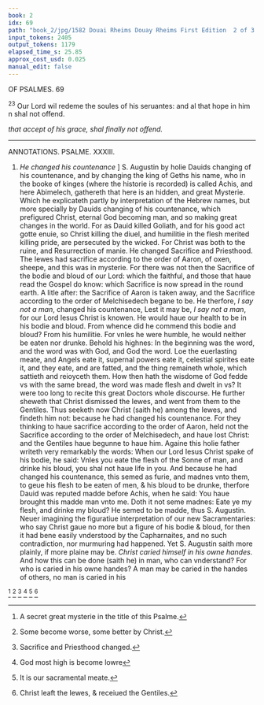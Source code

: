```yaml
---
book: 2
idx: 69
path: "book_2/jpg/1582 Douai Rheims Douay Rheims First Edition  2 of 3 1610 Old Testament.pdf-69.jpg"
input_tokens: 2405
output_tokens: 1179
elapsed_time_s: 25.85
approx_cost_usd: 0.025
manual_edit: false
---
```

OF PSALMES. 69

<sup>23</sup> Our Lord wil redeme the soules of his seruantes: and al that hope in him n shal not offend.

*that accept of his grace, shal finally not offend.*

---

ANNOTATIONS. PSALME. XXXIII.

1. *He changed his countenance* ] S. Augustin by holie Dauids changing of his countenance, and by changing the king of Geths his name, who in the booke of kinges (where the historie is recorded) is called Achis, and here Abimelech, gathereth that here is an hidden, and great Mysterie. Which he explicateth partly by interpretation of the Hebrew names, but more specially by Dauids changing of his countenance, which prefigured Christ, eternal God becoming man, and so making great changes in the world. For as Dauid killed Goliath, and for his good act gotte enuie, so Christ killing the diuel, and humilitie in the flesh merited killing pride, are persecuted by the wicked. For Christ was both to the ruine, and Resurrection of manie. He changed Sacrifice and Priesthood. The Iewes had sacrifice according to the order of Aaron, of oxen, sheepe, and this was in mysterie. For there was not then the Sacrifice of the bodie and bloud of our Lord: which the faithful, and those that haue read the Gospel do know: which Sacrifice is now spread in the round earth. A litle after: the Sacrifice of Aaron is taken away, and the Sacrifice according to the order of Melchisedech begane to be. He therfore, *I say not a man*, changed his countenance, Lest it may be, *I say not a man*, for our Lord Iesus Christ is knowen. He would haue our health to be in his bodie and bloud. From whence did he commend this bodie and bloud? From his humilitie. For vnles he were humble, he would neither be eaten nor drunke. Behold his highnes: In the beginning was the word, and the word was with God, and God the word. Loe the euerlasting meate, and Angels eate it, supernal powers eate it, celestial spirites eate it, and they eate, and are fatted, and the thing remaineth whole, which sattieth and reioyceth them. How then hath the wisdome of God fedde vs with the same bread, the word was made flesh and dwelt in vs? It were too long to recite this great Doctors whole discourse. He further sheweth that Christ dismissed the Iewes, and went from them to the Gentiles. Thus seeketh now Christ (saith he) among the Iewes, and findeth him not: because he had changed his countenance. For they thinking to haue sacrifice according to the order of Aaron, held not the Sacrifice according to the order of Melchisedech, and haue lost Christ: and the Gentiles haue begunne to haue him. Againe this holie father writeth very remarkably the words: When our Lord Iesus Christ spake of his bodie, he said: Vnles you eate the flesh of the Sonne of man, and drinke his bloud, you shal not haue life in you. And because he had changed his countenance, this semed as furie, and madnes vnto them, to geue his flesh to be eaten of men, & his bloud to be drunke, therfore Dauid was reputed madde before Achis, when he said: You haue brought this madde man vnto me. Doth it not seme madnes: Eate ye my flesh, and drinke my bloud? He semed to be madde, thus S. Augustin. Neuer imagining the figuratiue interpretation of our new Sacramentaries: who say Christ gaue no more but a figure of his bodie & bloud, for then it had bene easily vnderstood by the Capharnaites, and no such contradiction, nor murmuring had happened. Yet S. Augustin saith more plainly, if more plaine may be. *Christ caried himself in his owne handes*. And how this can be done (saith he) in man, who can vnderstand? For who is caried in his owne handes? A man may be caried in the handes of others, no man is caried in his

[^1]
[^2]
[^3]
[^4]
[^5]
[^6]

[^1]: A secret great mysterie in the title of this Psalme.

[^2]: Some become worse, some better by Christ.

[^3]: Sacrifice and Priesthood changed.

[^4]: God most high is become lowre

[^5]: It is our sacramental meate.

[^6]: Christ leaft the Iewes, & receiued the Gentiles.
